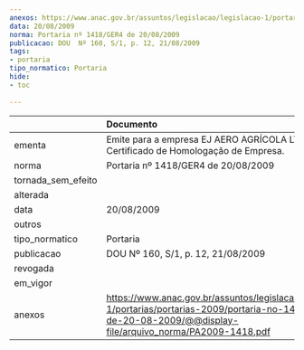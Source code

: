 ```yaml
---
anexos: https://www.anac.gov.br/assuntos/legislacao/legislacao-1/portarias/portarias-2009/portaria-no-1418-ger4-de-20-08-2009/@@display-file/arquivo_norma/PA2009-1418.pdf
data: 20/08/2009
norma: Portaria nº 1418/GER4 de 20/08/2009
publicacao: DOU  Nº 160, S/1, p. 12, 21/08/2009
tags:
- portaria
tipo_normatico: Portaria
hide: 
- toc 
 
---
```


|                    | Documento                                                                                                                                                          |
|:-------------------|:-------------------------------------------------------------------------------------------------------------------------------------------------------------------|
| ementa             | Emite para a empresa EJ AERO AGRÍCOLA LTDA. o Certificado de Homologação de Empresa.                                                                               |
| norma              | Portaria nº 1418/GER4 de 20/08/2009                                                                                                                                |
| tornada_sem_efeito |                                                                                                                                                                    |
| alterada           |                                                                                                                                                                    |
| data               | 20/08/2009                                                                                                                                                         |
| outros             |                                                                                                                                                                    |
| tipo_normatico     | Portaria                                                                                                                                                           |
| publicacao         | DOU  Nº 160, S/1, p. 12, 21/08/2009                                                                                                                                |
| revogada           |                                                                                                                                                                    |
| em_vigor           |                                                                                                                                                                    |
| anexos             | https://www.anac.gov.br/assuntos/legislacao/legislacao-1/portarias/portarias-2009/portaria-no-1418-ger4-de-20-08-2009/@@display-file/arquivo_norma/PA2009-1418.pdf |